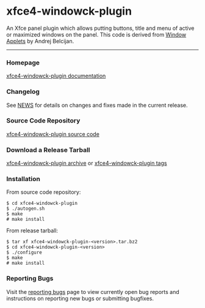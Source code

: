 # xfce4-windowck-plugin

An Xfce panel plugin which allows putting buttons, title and menu of active or maximized windows on the panel.
This code is derived from [Window Applets](https://www.gnome-look.org/p/1115400) by Andrej Belcijan.

----

### Homepage

[xfce4-windowck-plugin documentation](https://docs.xfce.org/panel-plugins/xfce4-windowck-plugin/start)

### Changelog

See [NEWS](https://gitlab.xfce.org/panel-plugins/xfce4-windowck-plugin/-/blob/master/NEWS) for details on changes and fixes made in the current release.

### Source Code Repository

[xfce4-windowck-plugin source code](https://gitlab.xfce.org/panel-plugins/xfce4-windowck-plugin)

### Download a Release Tarball

[xfce4-windowck-plugin archive](https://archive.xfce.org/src/panel-plugins/xfce4-windowck-plugin)
    or
[xfce4-windowck-plugin tags](https://gitlab.xfce.org/panel-plugins/xfce4-windowck-plugin/-/tags)

### Installation

From source code repository:

    $ cd xfce4-windowck-plugin
    $ ./autogen.sh
    $ make
    # make install

From release tarball:

    $ tar xf xfce4-windowck-plugin-<version>.tar.bz2
    $ cd xfce4-windowck-plugin-<version>
    $ ./configure
    $ make
    # make install

### Reporting Bugs

Visit the [reporting bugs](https://docs.xfce.org/panel-plugins/xfce4-windowck-plugin/bugs) page to view currently open bug reports and instructions on reporting new bugs or submitting bugfixes.
